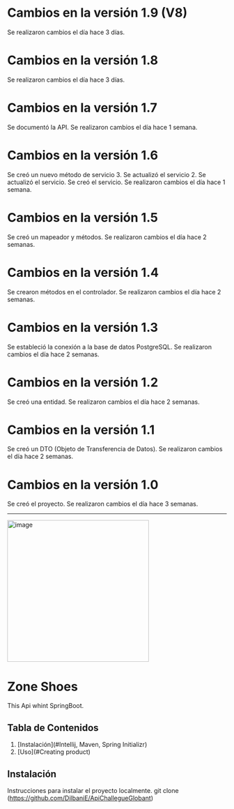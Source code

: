 # Cambios en la versión 1.9 (V8)
  Se realizaron cambios el día hace 3 días.
# Cambios en la versión 1.8
  Se realizaron cambios el día hace 3 días.
# Cambios en la versión 1.7
  Se documentó la API.
  Se realizaron cambios el día hace 1 semana.
# Cambios en la versión 1.6
  Se creó un nuevo método de servicio 3.
  Se actualizó el servicio 2.
  Se actualizó el servicio.
  Se creó el servicio.
  Se realizaron cambios el día hace 1 semana.
# Cambios en la versión 1.5
  Se creó un mapeador y métodos.
  Se realizaron cambios el día hace 2 semanas.
# Cambios en la versión 1.4
  Se crearon métodos en el controlador.
  Se realizaron cambios el día hace 2 semanas.
# Cambios en la versión 1.3
  Se estableció la conexión a la base de datos PostgreSQL.
  Se realizaron cambios el día hace 2 semanas.
# Cambios en la versión 1.2
  Se creó una entidad.
  Se realizaron cambios el día hace 2 semanas.
# Cambios en la versión 1.1
  Se creó un DTO (Objeto de Transferencia de Datos).
  Se realizaron cambios el día hace 2 semanas.
# Cambios en la versión 1.0
  Se creó el proyecto.
  Se realizaron cambios el día hace 3 semanas.

-----------------------------------------------------------------------------------------

<img width="325" alt="image" src="https://github.com/DilbaniE/ApiChallegueGlobant/assets/87676854/d25f62d0-3bce-48f7-920d-0bcf2289f551">

# Zone Shoes

This Api whint SpringBoot.

## Tabla de Contenidos

1. [Instalación](#Intellij, Maven, Spring Initializr)
2. [Uso](#Creating product)


## Instalación
Instrucciones para instalar el proyecto localmente.
git clone (https://github.com/DilbaniE/ApiChallegueGlobant)





